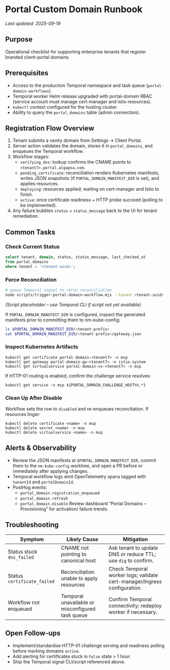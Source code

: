 # Portal Custom Domain Runbook

_Last updated: 2025-09-19_

## Purpose
Operational checklist for supporting enterprise tenants that register branded client-portal domains.

## Prerequisites
- Access to the production Temporal namespace and task queue (`portal-domain-workflows`).
- Temporal worker Helm release upgraded with portal-domain RBAC (service account must manage cert-manager and Istio resources).
- `kubectl` context configured for the hosting cluster.
- Ability to query the `portal_domains` table (admin connection).

## Registration Flow Overview
1. Tenant submits a vanity domain from Settings → Client Portal.
2. Server action validates the domain, stores it in `portal_domains`, and enqueues the Temporal workflow.
3. Workflow stages:
   - `verifying_dns`: lookup confirms the CNAME points to `<tenant7>.portal.algapsa.com`.
   - `pending_certificate`: reconciliation renders Kubernetes manifests, writes JSON snapshots (if `PORTAL_DOMAIN_MANIFEST_DIR` is set), and applies resources.
   - `deploying`: resources applied; waiting on cert-manager and Istio to finish.
   - `active`: once certificate readiness + HTTP probe succeed (polling to be implemented).
4. Any failure bubbles `status` + `status_message` back to the UI for tenant remediation.

## Common Tasks
### Check Current Status
```sql
select tenant, domain, status, status_message, last_checked_at
from portal_domains
where tenant = '<tenant-uuid>';
```

### Force Reconciliation
```bash
# queue Temporal signal to rerun reconciliation
node scripts/trigger-portal-domain-workflow.mjs --tenant <tenant-uuid> --domain-id <portal-domain-id>
```
_(Script placeholder – use Temporal CLI if script not yet available)_

If `PORTAL_DOMAIN_MANIFEST_DIR` is configured, inspect the generated manifests prior to committing them to nm-kube-config:

```bash
ls $PORTAL_DOMAIN_MANIFEST_DIR/<tenant-prefix>
cat $PORTAL_DOMAIN_MANIFEST_DIR/<tenant-prefix>/gateway.json
```

### Inspect Kubernetes Artifacts
```
kubectl get certificate portal-domain-<tenant7> -n msp
kubectl get gateway portal-domain-gw-<tenant7> -n istio-system
kubectl get virtualservice portal-domain-vs-<tenant7> -n msp
```

If HTTP-01 routing is enabled, confirm the challenge service resolves:

```
kubectl get service -n msp ${PORTAL_DOMAIN_CHALLENGE_HOST%%.*}
```

### Clean Up After Disable
Workflow sets the row to `disabled` and re-enqueues reconciliation. If resources linger:
```
kubectl delete certificate <name> -n msp
kubectl delete secret <name> -n msp
kubectl delete virtualservice <name> -n msp
```

## Alerts & Observability
- Review the JSON manifests at `$PORTAL_DOMAIN_MANIFEST_DIR`, commit them to the `nm-kube-config` worktree, and open a PR before or immediately after applying changes.
- Temporal workflow logs emit OpenTelemetry spans tagged with `tenantId` and `portalDomainId`.
- PostHog events:
  - `portal_domain.registration_enqueued`
  - `portal_domain.refresh`
  - `portal_domain.disable`
Review dashboard “Portal Domains – Provisioning” for activation/ failure trends.

## Troubleshooting
| Symptom | Likely Cause | Mitigation |
| --- | --- | --- |
| Status stuck `dns_failed` | CNAME not pointing to canonical host | Ask tenant to update DNS or reduce TTL; use `dig` to confirm. |
| Status `certificate_failed` | Reconciliation unable to apply resources | Check Temporal worker logs; validate cert-manager/Ingress configuration. |
| Workflow not enqueued | Temporal unavailable or misconfigured task queue | Confirm Temporal connectivity; redeploy worker if necessary. |

## Open Follow-ups
- Implement/standardise HTTP-01 challenge serving and readiness polling before marking domains `active`.
- Add alerting for certificates stuck in `False` state > 1 hour.
- Ship the Temporal signal CLI/script referenced above.
